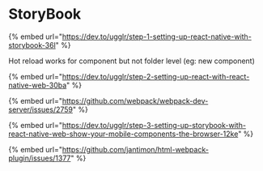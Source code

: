 # StoryBook

{% embed url="https://dev.to/ugglr/step-1-setting-up-react-native-with-storybook-36l" %}

Hot reload works for component but not folder level \(eg: new component\)





{% embed url="https://dev.to/ugglr/step-2-setting-up-react-with-react-native-web-30ba" %}

{% embed url="https://github.com/webpack/webpack-dev-server/issues/2759" %}





{% embed url="https://dev.to/ugglr/step-3-setting-up-storybook-with-react-native-web-show-your-mobile-components-the-browser-12ke" %}

{% embed url="https://github.com/jantimon/html-webpack-plugin/issues/1377" %}



